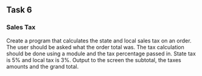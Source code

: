 ## Task 6 ##
### Sales Tax ###
Create a program that calculates the state and local sales tax on an order. 
The user should be asked what the order total was. The tax calculation should 
be done using a module and the tax percentage passed in. State tax is 5% and local
tax is 3%. Output to the screen the subtotal, the taxes amounts and the grand total.
